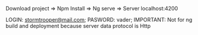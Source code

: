Download project => Npm Install => Ng serve => Server localhost:4200

LOGIN: stormtrooper@mail.com;
PASWORD: vader;
IMPORTANT: Not for ng build and deployment because server data protocol is Http
